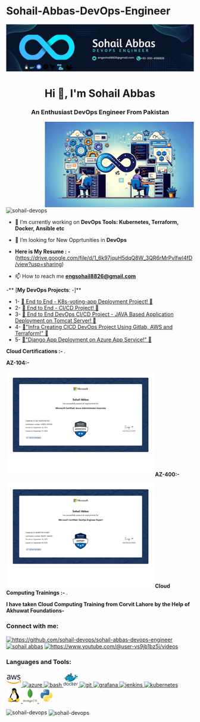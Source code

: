 # Sohail-Abbas-DevOps-Engineer
![logo](https://github.com/Sohail-DevOps/Sohail-DevOps/blob/main/GitHub_Banner.png)
<h1 align="center">Hi 👋, I'm Sohail Abbas</h1>
<h3 align="center">An Enthusiast DevOps Engineer From Pakistan</h3>
<img align="right" alt="DevOps" width="400" src="https://github.com/Sohail-DevOps/Sohail-DevOps/blob/main/devops.png"
<p align="left"> <img src="https://komarev.com/ghpvc/?username=sohail-devops&label=Profile%20views&color=0e75b6&style=flat" alt="sohail-devops" /> </p>

- 🌱 I’m currently working on **DevOps Tools: Kubernetes, Terraform, Docker, Ansible etc**

- 🤝 I’m looking for New Opprtunities in **DevOps**
- **Here is My Resume : -** (https://drive.google.com/file/d/1_6k97jquH5dqQ8W_3QR6rMrPvlfwl4fD/view?usp=sharing)

- 📫 How to reach me **engsohail8826@gmail.com**

-** [**My DevOps Projects**: -]**
  
- 1- [🚀 End to End - K8s-voting-app Deployment Project! 🚀](https://www.linkedin.com/posts/sohailabbasdevops_k8s-cloud-application-activity-7217286884333350916-SFTX?utm_source=share&utm_medium=member_desktop)
- 2- [🚀 End to End - CI/CD Project! 🚀](https://www.linkedin.com/posts/sohailabbasdevops_devops-ci-cd-activity-7216470257022955520-vxf-?utm_source=share&utm_medium=member_desktop)
- 3- [🚀 End to End DevOps CI/CD Project - JAVA Based Application Deployment on Tomcat Server! 🚀](https://www.linkedin.com/posts/sohailabbasdevops_devops-aws-maven-activity-7233969070822350848-imtq?utm_source=share&utm_medium=member_desktop)
- 4- [🚀"Infra Creating CICD DevOps Project Using Gitlab, AWS and Terraform!" 🚀 ](https://www.linkedin.com/posts/sohailabbasdevops_%E2%84%8D%F0%9D%95%96%F0%9D%95%9D%F0%9D%95%9D%F0%9D%95%A0-%F0%9D%95%83%F0%9D%95%9A%F0%9D%95%9F%F0%9D%95%9C%F0%9D%95%96%F0%9D%95%95%F0%9D%95%80%F0%9D%95%9F-%F0%9D%94%BD%F0%9D%95%92%F0%9D%95%9E%F0%9D%95%9A%F0%9D%95%9D%F0%9D%95%AA-activity-7235380753390305282-T5Yj?utm_source=share&utm_medium=member_desktop)
- 5- [🚀"Django App Deployment on Azure App Service!" 🚀 ](https://www.linkedin.com/posts/sohailabbasdevops_%E2%84%8D%F0%9D%95%96%F0%9D%95%9D%F0%9D%95%9D%F0%9D%95%A0-%F0%9D%95%83%F0%9D%95%9A%F0%9D%95%9F%F0%9D%95%9C%F0%9D%95%96%F0%9D%95%95%F0%9D%95%80%F0%9D%95%9F-%F0%9D%94%BD%F0%9D%95%92%F0%9D%95%9E%F0%9D%95%9A%F0%9D%95%9D%F0%9D%95%AA-activity-7236753416343977984-7fX3?utm_source=share&utm_medium=member_desktop)
<p><b>Cloud Certifications :- </b>.</p>
<p><b>AZ-104:-</b></p>
<img align="*" alt="DevOps" width="400" src="https://github.com/Sohail-DevOps/Sohail-DevOps/blob/main/AZ-104.png"
<p><b>AZ-400:-</b></p>
<img align="*" alt="DevOps" width="400" src="https://github.com/Sohail-DevOps/Sohail-DevOps/blob/main/AZ-400.png"

<p><b>Cloud Computing Trainings :- </b>.</p>
<p><b>I have taken Cloud Computing Training from Corvit Lahore by the Help of Akhuwat Foundations-</b></p>





<h3 align="left">Connect with me:</h3>
<p align="left">
<a href="https://twitter.com/https://github.com/sohail-devops/sohail-abbas-devops-engineer" target="blank"><img align="center" src="https://raw.githubusercontent.com/rahuldkjain/github-profile-readme-generator/master/src/images/icons/Social/twitter.svg" alt="https://github.com/sohail-devops/sohail-abbas-devops-engineer" height="30" width="40" /></a>
<a href="https://linkedin.com/in/sohail abbas" target="blank"><img align="center" src="https://raw.githubusercontent.com/rahuldkjain/github-profile-readme-generator/master/src/images/icons/Social/linked-in-alt.svg" alt="sohail abbas" height="30" width="40" /></a>
<a href="https://www.youtube.com/c/https://www.youtube.com/@user-vs9jb1bz5j/videos" target="blank"><img align="center" src="https://raw.githubusercontent.com/rahuldkjain/github-profile-readme-generator/master/src/images/icons/Social/youtube.svg" alt="https://www.youtube.com/@user-vs9jb1bz5j/videos" height="30" width="40" /></a>
</p>

<h3 align="left">Languages and Tools:</h3>
<p align="left"> <a href="https://aws.amazon.com" target="_blank" rel="noreferrer"> <img src="https://raw.githubusercontent.com/devicons/devicon/master/icons/amazonwebservices/amazonwebservices-original-wordmark.svg" alt="aws" width="40" height="40"/> </a> <a href="https://azure.microsoft.com/en-in/" target="_blank" rel="noreferrer"> <img src="https://www.vectorlogo.zone/logos/microsoft_azure/microsoft_azure-icon.svg" alt="azure" width="40" height="40"/> </a> <a href="https://www.gnu.org/software/bash/" target="_blank" rel="noreferrer"> <img src="https://www.vectorlogo.zone/logos/gnu_bash/gnu_bash-icon.svg" alt="bash" width="40" height="40"/> </a> <a href="https://www.docker.com/" target="_blank" rel="noreferrer"> <img src="https://raw.githubusercontent.com/devicons/devicon/master/icons/docker/docker-original-wordmark.svg" alt="docker" width="40" height="40"/> </a> <a href="https://git-scm.com/" target="_blank" rel="noreferrer"> <img src="https://www.vectorlogo.zone/logos/git-scm/git-scm-icon.svg" alt="git" width="40" height="40"/> </a> <a href="https://grafana.com" target="_blank" rel="noreferrer"> <img src="https://www.vectorlogo.zone/logos/grafana/grafana-icon.svg" alt="grafana" width="40" height="40"/> </a> <a href="https://www.jenkins.io" target="_blank" rel="noreferrer"> <img src="https://www.vectorlogo.zone/logos/jenkins/jenkins-icon.svg" alt="jenkins" width="40" height="40"/> </a> <a href="https://kubernetes.io" target="_blank" rel="noreferrer"> <img src="https://www.vectorlogo.zone/logos/kubernetes/kubernetes-icon.svg" alt="kubernetes" width="40" height="40"/> </a> <a href="https://www.linux.org/" target="_blank" rel="noreferrer"> <img src="https://raw.githubusercontent.com/devicons/devicon/master/icons/linux/linux-original.svg" alt="linux" width="40" height="40"/> </a> <a href="https://www.mongodb.com/" target="_blank" rel="noreferrer"> <img src="https://raw.githubusercontent.com/devicons/devicon/master/icons/mongodb/mongodb-original-wordmark.svg" alt="mongodb" width="40" height="40"/> </a> <a href="https://www.python.org" target="_blank" rel="noreferrer"> <img src="https://raw.githubusercontent.com/devicons/devicon/master/icons/python/python-original.svg" alt="python" width="40" height="40"/> </a> </p>


<p><img align="left" src="https://github-readme-stats.vercel.app/api/top-langs?username=sohail-devops&show_icons=true&locale=en&layout=compact" alt="sohail-devops" /></p>

<p>&nbsp;<img align="center" src="https://github-readme-stats.vercel.app/api?username=sohail-devops&show_icons=true&locale=en" alt="sohail-devops" /></p>
